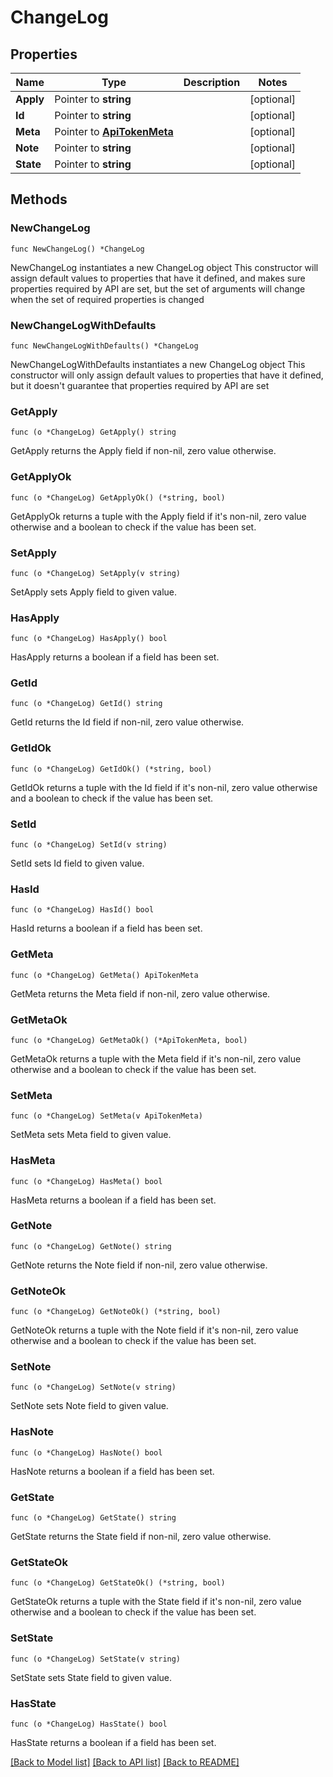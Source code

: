 # ChangeLog

## Properties

Name | Type | Description | Notes
------------ | ------------- | ------------- | -------------
**Apply** | Pointer to **string** |  | [optional] 
**Id** | Pointer to **string** |  | [optional] 
**Meta** | Pointer to [**ApiTokenMeta**](ApiTokenMeta.md) |  | [optional] 
**Note** | Pointer to **string** |  | [optional] 
**State** | Pointer to **string** |  | [optional] 

## Methods

### NewChangeLog

`func NewChangeLog() *ChangeLog`

NewChangeLog instantiates a new ChangeLog object
This constructor will assign default values to properties that have it defined,
and makes sure properties required by API are set, but the set of arguments
will change when the set of required properties is changed

### NewChangeLogWithDefaults

`func NewChangeLogWithDefaults() *ChangeLog`

NewChangeLogWithDefaults instantiates a new ChangeLog object
This constructor will only assign default values to properties that have it defined,
but it doesn't guarantee that properties required by API are set

### GetApply

`func (o *ChangeLog) GetApply() string`

GetApply returns the Apply field if non-nil, zero value otherwise.

### GetApplyOk

`func (o *ChangeLog) GetApplyOk() (*string, bool)`

GetApplyOk returns a tuple with the Apply field if it's non-nil, zero value otherwise
and a boolean to check if the value has been set.

### SetApply

`func (o *ChangeLog) SetApply(v string)`

SetApply sets Apply field to given value.

### HasApply

`func (o *ChangeLog) HasApply() bool`

HasApply returns a boolean if a field has been set.

### GetId

`func (o *ChangeLog) GetId() string`

GetId returns the Id field if non-nil, zero value otherwise.

### GetIdOk

`func (o *ChangeLog) GetIdOk() (*string, bool)`

GetIdOk returns a tuple with the Id field if it's non-nil, zero value otherwise
and a boolean to check if the value has been set.

### SetId

`func (o *ChangeLog) SetId(v string)`

SetId sets Id field to given value.

### HasId

`func (o *ChangeLog) HasId() bool`

HasId returns a boolean if a field has been set.

### GetMeta

`func (o *ChangeLog) GetMeta() ApiTokenMeta`

GetMeta returns the Meta field if non-nil, zero value otherwise.

### GetMetaOk

`func (o *ChangeLog) GetMetaOk() (*ApiTokenMeta, bool)`

GetMetaOk returns a tuple with the Meta field if it's non-nil, zero value otherwise
and a boolean to check if the value has been set.

### SetMeta

`func (o *ChangeLog) SetMeta(v ApiTokenMeta)`

SetMeta sets Meta field to given value.

### HasMeta

`func (o *ChangeLog) HasMeta() bool`

HasMeta returns a boolean if a field has been set.

### GetNote

`func (o *ChangeLog) GetNote() string`

GetNote returns the Note field if non-nil, zero value otherwise.

### GetNoteOk

`func (o *ChangeLog) GetNoteOk() (*string, bool)`

GetNoteOk returns a tuple with the Note field if it's non-nil, zero value otherwise
and a boolean to check if the value has been set.

### SetNote

`func (o *ChangeLog) SetNote(v string)`

SetNote sets Note field to given value.

### HasNote

`func (o *ChangeLog) HasNote() bool`

HasNote returns a boolean if a field has been set.

### GetState

`func (o *ChangeLog) GetState() string`

GetState returns the State field if non-nil, zero value otherwise.

### GetStateOk

`func (o *ChangeLog) GetStateOk() (*string, bool)`

GetStateOk returns a tuple with the State field if it's non-nil, zero value otherwise
and a boolean to check if the value has been set.

### SetState

`func (o *ChangeLog) SetState(v string)`

SetState sets State field to given value.

### HasState

`func (o *ChangeLog) HasState() bool`

HasState returns a boolean if a field has been set.


[[Back to Model list]](../README.md#documentation-for-models) [[Back to API list]](../README.md#documentation-for-api-endpoints) [[Back to README]](../README.md)


